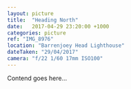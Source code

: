 ```yaml
---
layout: picture
title:  "Heading North"
date:   2017-04-29 23:20:00 +1000
categories: picture
ref: "IMG_8976"
location: "Barrenjoey Head Lighthouse"
dateTaken: "29/04/2017"
camera: "f/22 1/60 17mm ISO100"
---
```

Contend goes here...